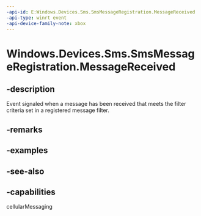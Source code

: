 ```yaml
---
-api-id: E:Windows.Devices.Sms.SmsMessageRegistration.MessageReceived
-api-type: winrt event
-api-device-family-note: xbox
---
```


<!-- Event syntax
public event Windows.Foundation.TypedEventHandler MessageReceived<Windows.Devices.Sms.SmsMessageRegistration,  Windows.Devices.Sms.SmsMessageReceivedTriggerDetails>
-->

# Windows.Devices.Sms.SmsMessageRegistration.MessageReceived

## -description
Event signaled when a message has been received that meets the filter criteria set in a registered message filter.

## -remarks

## -examples

## -see-also


## -capabilities
cellularMessaging
